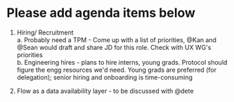 # Please add agenda items below

1. Hiring/ Recruitment </br>
   a. Probably need a TPM - Come up with a list of priorities, @Kan and @Sean would draft and share JD for this role. Check with UX WG's priorities </br>
   b. Engineering hires - plans to hire interns, young grads. Protocol should figure the engg resources we'd need. Young grads are preferred (for delegation);     senior hiring and onboarding is time-consuming

2. Flow as a data availability layer - to be discussed with @dete 
